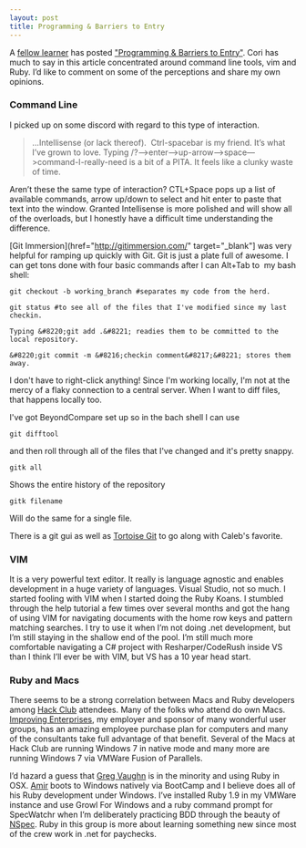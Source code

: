 ```yaml
---
layout: post
title: Programming & Barriers to Entry
---
```


A [fellow learner](href="https://twitter.com/#!/coridrew") has posted ["Programming & Barriers to Entry"](href="http://truncatedcodr.wordpress.com/2012/01/25/programming-barriers-to-entry/"). Cori has much to say in this article concentrated around command line tools, vim and Ruby. I&#8217;d like to comment on some of the perceptions and share my own opinions.

<h3>Command Line</h3>

I picked up on some discord with regard to this type of interaction.

<blockquote>

&#8230;Intellisense (or lack thereof).  Ctrl-spacebar is my friend. It’s what I’ve grown to love. Typing /?—&gt;enter—&gt;up-arrow—&gt;space—&gt;command-I-really-need is a bit of a PITA. It feels like a clunky waste of time.

</blockquote>

Aren&#8217;t these the same type of interaction? CTL+Space pops up a list of available commands, arrow up/down to select and hit enter to paste that text into the window. Granted Intellisense is more polished and will show all of the overloads, but I honestly have a difficult time understanding the difference.

[Git Immersion](href="http://gitimmersion.com/" target="_blank"] was very helpful for ramping up quickly with Git. Git is just a plate full of awesome. I can get tons done with four basic commands after I can Alt+Tab to  my bash shell:
```
git checkout -b working_branch #separates my code from the herd.

git status #to see all of the files that I've modified since my last checkin. 

Typing &#8220;git add .&#8221; readies them to be committed to the local repository.

&#8220;git commit -m &#8216;checkin comment&#8217;&#8221; stores them away. 
```
I don't have to right-click anything! Since I'm working locally, I'm not at the mercy of a flaky connection to a central server. When I want to diff files, that happens locally too. 

I've got BeyondCompare set up so in the bach shell I can use 
```
git difftool 
```
and then roll through all of the files that I've changed and it's pretty snappy. 

```
gitk all
```
Shows the entire history of the repository 

```
gitk filename
```
Will do the same for a single file.

There is a git gui as well as  [Tortoise Git](href="http://code.google.com/p/tortoisegit/") to go along with Caleb's favorite.

<h3>VIM</h3>

It is a very powerful text editor. It really is language agnostic and enables development in a huge variety of languages. Visual Studio, not so much. I started fooling with VIM when I started doing the Ruby Koans. I stumbled through the help tutorial a few times over several months and got the hang of using VIM for navigating documents with the home row keys and pattern matching searches. I try to use it when I&#8217;m not doing .net development, but I&#8217;m still staying in the shallow end of the pool. I&#8217;m still much more comfortable navigating a C# project with Resharper/CodeRush inside VS than I think I&#8217;ll ever be with VIM, but VS has a 10 year head start.

<h3>Ruby and Macs</h3>

There seems to be a strong correlation between Macs and Ruby developers among <a href="http://dallashackclub.com/" target="_blank">Hack Club</a> attendees. Many of the folks who attend do own Macs. <a href="http://improvingenterprises.com/" target="_blank">Improving Enterprises</a>, my employer and sponsor of many wonderful user groups, has an amazing employee purchase plan for computers and many of the consultants take full advantage of that benefit. Several of the Macs at Hack Club are running Windows 7 in native mode and many more are running Windows 7 via VMWare Fusion of Parallels.

I&#8217;d hazard a guess that <a href="ttp://twitter.com/gregvaughn" target="_blank">Greg Vaughn</a> is in the minority and using Ruby in OSX. <a href="http://twitter.com/amirrajan" target="_blank">Amir</a> boots to Windows natively via BootCamp and I believe does all of his Ruby development under Windows. I&#8217;ve installed Ruby 1.9 in my VMWare instance and use Growl For Windows and a ruby command prompt for SpecWatchr when I&#8217;m deliberately practicing BDD through the beauty of <a href="http://www.nspec.org/about" target="_blank">NSpec</a>. Ruby in this group is more about learning something new since most of the crew work in .net for paychecks.
